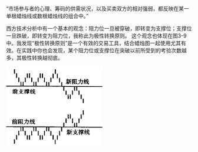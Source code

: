 “市场参与者的心理、筹码的供需状况，以及买卖双方的相对强弱，都反映在某一单根蜡烛线或数根蜡烛线的组合中。”


西方技术分析中有一个基本的观念：阻力位一旦被穿破，即转变为支撑位；支撑位一旦跌破，即转变为阻力位，我称此为极性转换原则。
这个观念也体现在图3-9中。我发现“极性转换原则”是一个有效的交易工具，结合蜡烛图一起使用尤其有效。在实践中你也会发现，某个阻力位或支撑位在突破以前所受到的考验次数越多，其极性转换越彻底。

![alt text](img/0-节选.png)